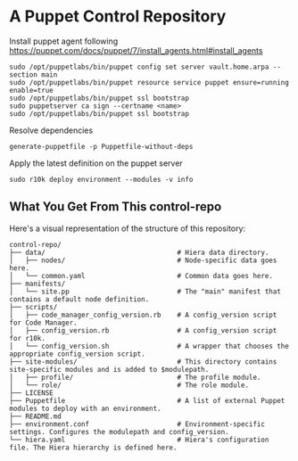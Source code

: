 # A Puppet Control Repository

Install puppet agent following
https://puppet.com/docs/puppet/7/install_agents.html#install_agents
```
sudo /opt/puppetlabs/bin/puppet config set server vault.home.arpa --section main
sudo /opt/puppetlabs/bin/puppet resource service puppet ensure=running enable=true
sudo /opt/puppetlabs/bin/puppet ssl bootstrap
sudo puppetserver ca sign --certname <name>
sudo /opt/puppetlabs/bin/puppet ssl bootstrap
```

Resolve dependencies
```
generate-puppetfile -p Puppetfile-without-deps
```

Apply the latest definition on the puppet server
```
sudo r10k deploy environment --modules -v info
```

## What You Get From This control-repo

Here's a visual representation of the structure of this repository:

```
control-repo/
├── data/                                 # Hiera data directory.
│   ├── nodes/                            # Node-specific data goes here.
│   └── common.yaml                       # Common data goes here.
├── manifests/
│   └── site.pp                           # The "main" manifest that contains a default node definition.
├── scripts/
│   ├── code_manager_config_version.rb    # A config_version script for Code Manager.
│   ├── config_version.rb                 # A config_version script for r10k.
│   └── config_version.sh                 # A wrapper that chooses the appropriate config_version script.
├── site-modules/                         # This directory contains site-specific modules and is added to $modulepath.
│   ├── profile/                          # The profile module.
│   └── role/                             # The role module.
├── LICENSE
├── Puppetfile                            # A list of external Puppet modules to deploy with an environment.
├── README.md
├── environment.conf                      # Environment-specific settings. Configures the modulepath and config_version.
└── hiera.yaml                            # Hiera's configuration file. The Hiera hierarchy is defined here.
```

